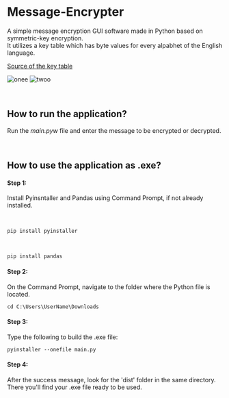 # Message-Encrypter

A simple message encryption GUI software made in Python based on symmetric-key encryption.<br>
It utilizes a key table which has byte values for every alpabhet of the English language. <br>

[Source of the key table](https://www.fileformat.info/info/charset/UTF-8/list.htm)


![onee](https://user-images.githubusercontent.com/84021861/154902032-ee95dbe5-bde7-485c-a8a6-20b898369f09.jpg)
![twoo](https://user-images.githubusercontent.com/84021861/154902133-805d00ff-ddbb-4d4a-a5bd-fbeed8805b64.jpg)

<br>


## How to run the application?
Run the *main.pyw* file and enter the message to be encrypted or decrypted.

<br>

## How to use the application as .exe?
#### Step 1: 
<p>Install Pyinsntaller and Pandas using Command Prompt, if not already installed.</p> <br>
<pre><code>pip install pyinstaller
</code></pre><br>
<pre><code>pip install pandas
</code></pre>

#### Step 2: 
On the Command Prompt, navigate to the folder where the Python file is located.
<pre><code>cd C:\Users\UserName\Downloads
</code></pre>

#### Step 3: 
Type the following to build the .exe file:
<pre><code>pyinstaller --onefile main.py
</code></pre>

#### Step 4: 
After the success message, look for the 'dist' folder in the same directory.
There you'll find your .exe file ready to be used. 

